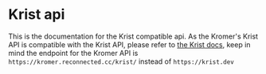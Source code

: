 # Krist api

This is the documentation for the Krist compatible api.
As the Kromer's Krist API is compatible with the Krist API, please refer to [the Krist docs](https://krist.dev/docs/), keep in mind the endpoint for the Kromer API is `https://kromer.reconnected.cc/krist/` instead of `https://krist.dev`
